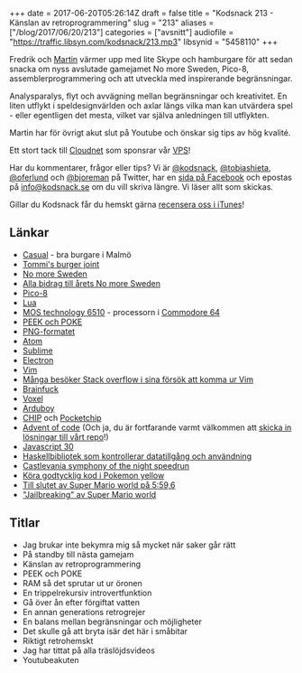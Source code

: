 +++
date = 2017-06-20T05:26:14Z
draft = false
title = "Kodsnack 213 - Känslan av retroprogrammering"
slug = "213"
aliases = ["/blog/2017/06/20/213"]
categories = ["avsnitt"]
audiofile = "https://traffic.libsyn.com/kodsnack/213.mp3"
libsynid = "5458110"
+++

Fredrik och [Martin](https://twitter.com/grapefrukt/) värmer upp med lite Skype och hamburgare för att sedan snacka om nyss avslutade gamejamet No more Sweden, Pico-8, assemblerprogrammering och att utveckla med inspirerande begränsningar.

Analysparalys, flyt och avvägning mellan begränsningar och kreativitet. En liten utflykt i speldesignvärlden och axlar längs vilka man kan utvärdera spel - eller egentligen det mesta, vilket var själva anledningen till utflykten.

Martin har för övrigt akut slut på Youtube och önskar sig tips av hög kvalité.

Ett stort tack till [Cloudnet](http://www.cloudnet.se) som sponsrar vår [VPS](http://en.wikipedia.org/wiki/Virtual_private_server)!

Har du kommentarer, frågor eller tips? Vi är [@kodsnack](https://www.twitter.com/kodsnack), [@tobiashieta](https://www.twitter.com/tobiashieta), [@oferlund](https://www.twitter.com/oferlund) och [@bjoreman](https://www.twitter.com/bjoreman) på Twitter, har en [sida på Facebook](https://www.facebook.com/kodsnack) och epostas på [info@kodsnack.se](mailto:info@kodsnack.se) om du vill skriva längre. Vi läser allt som skickas.

Gillar du Kodsnack får du hemskt gärna [recensera oss i iTunes](http://itunes.apple.com/se/podcast/kodsnack/id561631498?l=en)!

## Länkar ##
* [Casual](http://casualstreetfood.se/) - bra burgare i Malmö
* [Tommi's burger joint](https://www.burgerjoint.dk/malmoe)
* [No more Sweden](http://nomoresweden.com/)
* [Alla bidrag till årets No more Sweden](https://itch.io/jam/no-more-sweden-2017)
* [Pico-8](https://www.lexaloffle.com/pico-8.php)
* [Lua](https://en.wikipedia.org/wiki/Lua_%28programming_language%29)
* [MOS technology 6510](https://en.wikipedia.org/wiki/MOS_Technology_6510) - processorn i [Commodore 64](https://en.wikipedia.org/wiki/Commodore_64)
* [PEEK och POKE](https://en.wikipedia.org/wiki/PEEK_and_POKE)
* [PNG-formatet](https://en.wikipedia.org/wiki/Portable_Network_Graphics)
* [Atom](https://en.wikipedia.org/wiki/Atom_%28text_editor%29)
* [Sublime](https://en.wikipedia.org/wiki/Sublime_Text)
* [Electron](https://en.wikipedia.org/wiki/Electron_%28software_framework%29)
* [Vim](https://en.wikipedia.org/wiki/Vim_%28text_editor%29)
* [Många besöker Stack overflow i sina försök att komma ur Vim](https://stackoverflow.blog/2017/05/23/stack-overflow-helping-one-million-developers-exit-vim/)
* [Brainfuck](https://en.wikipedia.org/wiki/Brainfuck)
* [Voxel](https://en.wikipedia.org/wiki/Voxel)
* [Arduboy](https://arduboy.com/)
* [CHIP](https://getchip.com/) och [Pocketchip](https://getchip.com/pages/pocketchip)
* [Advent of code](http://adventofcode.com/) (Och ja, du är fortfarande varmt välkommen att [skicka in lösningar till vårt repo](https://github.com/kodsnack/advent_of_code_2016)!)
* [Javascript 30](https://javascript30.com)
* [Haskellbibliotek som kontrollerar datatillgång och användning](http://www.cse.chalmers.se/~russo/publications_files/pearl-russo.pdf)
* [Castlevania symphony of the night speedrun](https://www.youtube.com/watch?v=qc56JEd1qxA)
* [Köra godtycklig kod i Pokemon yellow](http://tasvideos.org/5384S.html)
* [Till slutet av Super Mario world på 5:59,6](https://www.youtube.com/watch?v=14wqBA5Q1yc)
* ["Jailbreaking" av Super Mario world](https://www.youtube.com/watch?v=Ixu8tn__91E)


## Titlar ##
* Jag brukar inte bekymra mig så mycket när saker går rätt
* På standby till nästa gamejam
* Känslan av retroprogrammering
* PEEK och POKE
* RAM så det sprutar ut ur öronen
* En trippelrekursiv introvertfunktion
* Gå över ån efter förgiftat vatten
* En annan generations retrogrejer
* En balans mellan begränsningar och möjligheter
* Det skulle gå att bryta isär det här i småbitar
* Riktigt retrohemskt
* Jag har tittat på alla träslöjdsvideos
* Youtubeakuten